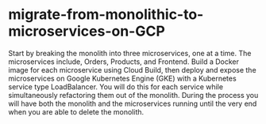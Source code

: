 # migrate-from-monolithic-to-microservices-on-GCP

Start by breaking the monolith into three microservices, one at a time. The microservices include, Orders, Products, and Frontend. Build a Docker image for each microservice using Cloud Build, then deploy and expose the microservices on Google Kubernetes Engine (GKE) with a Kubernetes service type LoadBalancer. You will do this for each service while simultaneously refactoring them out of the monolith. During the process you will have both the monolith and the microservices running until the very end when you are able to delete the monolith.

